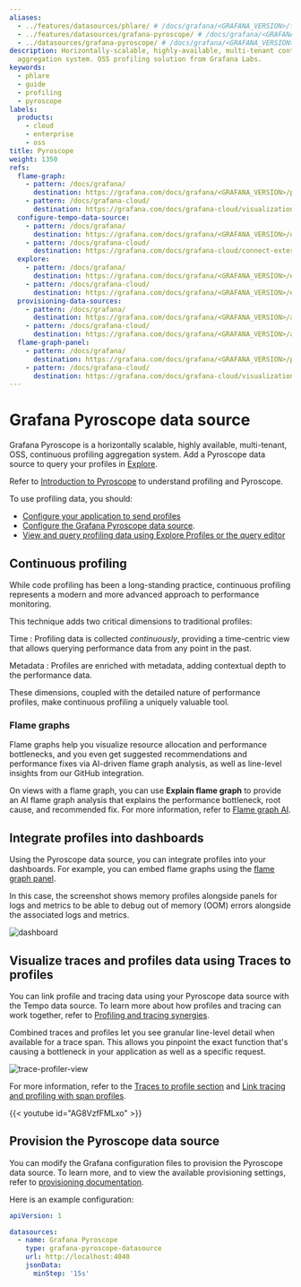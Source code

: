 ```yaml
---
aliases:
  - ../features/datasources/phlare/ # /docs/grafana/<GRAFANA_VERSION>/features/datasources/phlare/
  - ../features/datasources/grafana-pyroscope/ # /docs/grafana/<GRAFANA_VERSION>/features/datasources/grafana-pyroscope/
  - ../datasources/grafana-pyroscope/ # /docs/grafana/<GRAFANA_VERSION>/datasources/grafana-pyroscope/
description: Horizontally-scalable, highly-available, multi-tenant continuous profiling
  aggregation system. OSS profiling solution from Grafana Labs.
keywords:
  - phlare
  - guide
  - profiling
  - pyroscope
labels:
  products:
    - cloud
    - enterprise
    - oss
title: Pyroscope
weight: 1350
refs:
  flame-graph:
    - pattern: /docs/grafana/
      destination: https://grafana.com/docs/grafana/<GRAFANA_VERSION>/panels-visualizations/visualizations/flame-graph/
    - pattern: /docs/grafana-cloud/
      destination: https://grafana.com/docs/grafana-cloud/visualizations/panels-visualizations/visualizations/flame-graph/
  configure-tempo-data-source:
    - pattern: /docs/grafana/
      destination: https://grafana.com/docs/grafana/<GRAFANA_VERSION>/datasources/tempo/configure-tempo-data-source/
    - pattern: /docs/grafana-cloud/
      destination: https://grafana.com/docs/grafana-cloud/connect-externally-hosted/data-sources/tempo/configure-tempo-data-source/
  explore:
    - pattern: /docs/grafana/
      destination: https://grafana.com/docs/grafana/<GRAFANA_VERSION>/explore/
    - pattern: /docs/grafana-cloud/
      destination: https://grafana.com/docs/grafana/<GRAFANA_VERSION>/explore/
  provisioning-data-sources:
    - pattern: /docs/grafana/
      destination: https://grafana.com/docs/grafana/<GRAFANA_VERSION>/administration/provisioning/#datasources
    - pattern: /docs/grafana-cloud/
      destination: https://grafana.com/docs/grafana/<GRAFANA_VERSION>/administration/provisioning/#datasources
  flame-graph-panel:
    - pattern: /docs/grafana/
      destination: https://grafana.com/docs/grafana/<GRAFANA_VERSION>/panels-visualizations/visualizations/flame-graph/
    - pattern: /docs/grafana-cloud/
      destination: https://grafana.com/docs/grafana-cloud/visualizations/panels-visualizations/visualizations/flame-graph/
---
```


# Grafana Pyroscope data source

Grafana Pyroscope is a horizontally scalable, highly available, multi-tenant, OSS, continuous profiling aggregation system.
Add a Pyroscope data source to query your profiles in [Explore](ref:explore).

Refer to [Introduction to Pyroscope](https://grafana.com/docs/pyroscope/<PYROSCOPE_VERSION>/introduction/) to understand profiling and Pyroscope.

To use profiling data, you should:

- [Configure your application to send profiles](/docs/pyroscope/<PYROSCOPE_VERSION>/configure-client/)
- [Configure the Grafana Pyroscope data source](./configure-pyroscope-data-source/).
- [View and query profiling data using Explore Profiles or the query editor ](./query-profile-data/)

## Continuous profiling

While code profiling has been a long-standing practice, continuous profiling represents a modern and more advanced approach to performance monitoring.

This technique adds two critical dimensions to traditional profiles:

Time
: Profiling data is collected _continuously_, providing a time-centric view that allows querying performance data from any point in the past.

Metadata
: Profiles are enriched with metadata, adding contextual depth to the performance data.

These dimensions, coupled with the detailed nature of performance profiles, make continuous profiling a uniquely valuable tool.

### Flame graphs

<!-- vale Grafana.We = NO -->

Flame graphs help you visualize resource allocation and performance bottlenecks, and you even get suggested recommendations and performance fixes via AI-driven flame graph analysis, as well as line-level insights from our GitHub integration.

<!-- vale Grafana.We = YES -->

On views with a flame graph, you can use **Explain flame graph** to provide an AI flame graph analysis that explains the performance bottleneck, root cause, and recommended fix.
For more information, refer to [Flame graph AI](https://grafana.com/docs/grafana-cloud/monitor-applications/profiles/flamegraph-ai/).

## Integrate profiles into dashboards

Using the Pyroscope data source, you can integrate profiles into your dashboards.
For example, you can embed flame graphs using the [flame graph panel](ref:flame-graph-panel).

In this case, the screenshot shows memory profiles alongside panels for logs and metrics to be able to debug out of memory (OOM) errors alongside the associated logs and metrics.

![dashboard](https://grafana.com/static/img/pyroscope/grafana-pyroscope-dashboard-2023-11-30.png)

## Visualize traces and profiles data using Traces to profiles

You can link profile and tracing data using your Pyroscope data source with the Tempo data source.
To learn more about how profiles and tracing can work together, refer to [Profiling and tracing synergies](./profiling-and-tracing/).

Combined traces and profiles let you see granular line-level detail when available for a trace span. This allows you pinpoint the exact function that's causing a bottleneck in your application as well as a specific request.

![trace-profiler-view](https://grafana.com/static/img/pyroscope/pyroscope-trace-profiler-view-2023-11-30.png)

For more information, refer to the [Traces to profile section](ref:configure-tempo-data-source) and [Link tracing and profiling with span profiles](https://grafana.com/docs/pyroscope/<PYROSCOPE_VERSION>/configure-client/trace-span-profiles/).

{{< youtube id="AG8VzfFMLxo" >}}

## Provision the Pyroscope data source

You can modify the Grafana configuration files to provision the Pyroscope data source.
To learn more, and to view the available provisioning settings, refer to [provisioning documentation](ref:provisioning-data-sources).

Here is an example configuration:

```yaml
apiVersion: 1

datasources:
  - name: Grafana Pyroscope
    type: grafana-pyroscope-datasource
    url: http://localhost:4040
    jsonData:
      minStep: '15s'
```
